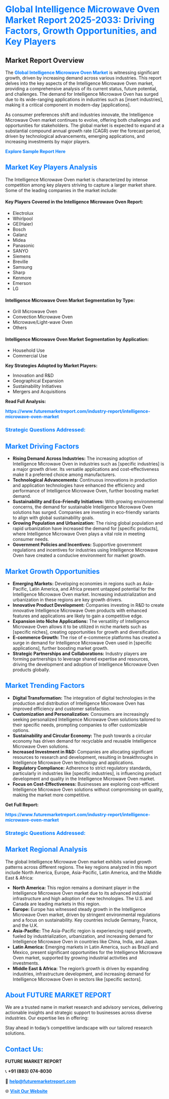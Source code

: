 <h1 style="color: #007BFF;">Global Intelligence Microwave Oven Market Report 2025-2033: Driving Factors, Growth Opportunities, and Key Players</h1>

<section id="overview">
<h2>Market Report Overview</h2>
<p>The <a href="https://www.futuremarketreport.com/industry-report/intelligence-microwave-oven-market" style="color: #007BFF; text-decoration: none;"><strong>Global Intelligence Microwave Oven Market</strong></a> is witnessing significant growth, driven by increasing demand across various industries. This report delves into the key aspects of the Intelligence Microwave Oven market, providing a comprehensive analysis of its current status, future potential, and challenges. The demand for Intelligence Microwave Oven has surged due to its wide-ranging applications in industries such as [insert industries], making it a critical component in modern-day [applications].</p>
<p>As consumer preferences shift and industries innovate, the Intelligence Microwave Oven market continues to evolve, offering both challenges and opportunities for stakeholders. The global market is expected to expand at a substantial compound annual growth rate (CAGR) over the forecast period, driven by technological advancements, emerging applications, and increasing investments by major players.</p>
</section>

<section id="overview">
<p><a href="https://www.futuremarketreport.com/request-sample/reportId=43666" style="color: #007BFF; text-decoration: none;"><strong>Explore Sample Report Here</strong></a></p>
</section>

<section id="key-players">
<h2 style="color: #007BFF;">Market Key Players Analysis</h2>
<p>The Intelligence Microwave Oven market is characterized by intense competition among key players striving to capture a larger market share. Some of the leading companies in the market include:</p>
<h4>Key Players Covered in the Intelligence Microwave Oven Report:</h4>
<ul><li>Electrolux</li><li>Whirlpool</li><li>GE(Haier)</li><li>Bosch</li><li>Galanz</li><li>Midea</li><li>Panasonic</li><li>SANYO</li><li>Siemens</li><li>Breville</li><li>Samsung</li><li>Sharp</li><li>Kenmore</li><li>Emerson</li><li>LG</li></ul>
<h4>Intelligence Microwave Oven Market Segmentation by Type:</h4>
<ul><li>Grill Microwave Oven</li><li>Convection Microwave Oven</li><li>Microwave/Light-wave Oven</li><li>Others</li></ul>

<h4>Intelligence Microwave Oven Market Segmentation by Application:</h4>
<ul><li>Household Use</li><li>Commercial Use</li></ul>
<p><strong>Key Strategies Adopted by Market Players:</strong></p>
<ul>
<li>Innovation and R&D</li>
<li>Geographical Expansion</li>
<li>Sustainability Initiatives</li>
<li>Mergers and Acquisitions</li>
</ul>
</section>

<section>
<p><strong>Read Full Analysis: </strong></p><a href="https://www.futuremarketreport.com/industry-report/intelligence-microwave-oven-market" style="color: #007BFF; text-decoration: none;"><strong>https://www.futuremarketreport.com/industry-report/intelligence-microwave-oven-market</strong></a>
<h3 style="color: #007BFF;">Strategic Questions Addressed:</h3>
</section>

<section id="driving-factors">
<h2 style="color: #007BFF;">Market Driving Factors</h2>
<ul>
<li><strong>Rising Demand Across Industries:</strong> The increasing adoption of Intelligence Microwave Oven in industries such as [specific industries] is a major growth driver. Its versatile applications and cost-effectiveness make it a preferred choice among manufacturers.</li>
<li><strong>Technological Advancements:</strong> Continuous innovations in production and application technologies have enhanced the efficiency and performance of Intelligence Microwave Oven, further boosting market demand.</li>
<li><strong>Sustainability and Eco-Friendly Initiatives:</strong> With growing environmental concerns, the demand for sustainable Intelligence Microwave Oven solutions has surged. Companies are investing in eco-friendly variants to align with global sustainability goals.</li>
<li><strong>Growing Population and Urbanization:</strong> The rising global population and rapid urbanization have increased the demand for [specific products], where Intelligence Microwave Oven plays a vital role in meeting consumer needs.</li>
<li><strong>Government Policies and Incentives:</strong> Supportive government regulations and incentives for industries using Intelligence Microwave Oven have created a conducive environment for market growth.</li>
</ul>
</section>

<section id="growth-opportunities">
<h2 style="color: #007BFF;">Market Growth Opportunities</h2>
<ul>
<li><strong>Emerging Markets:</strong> Developing economies in regions such as Asia-Pacific, Latin America, and Africa present untapped potential for the Intelligence Microwave Oven market. Increasing industrialization and urbanization in these regions are key growth drivers.</li>
<li><strong>Innovative Product Development:</strong> Companies investing in R&D to create innovative Intelligence Microwave Oven products with enhanced features and applications are likely to gain a competitive edge.</li>
<li><strong>Expansion into Niche Applications:</strong> The versatility of Intelligence Microwave Oven allows it to be utilized in niche markets such as [specific niches], creating opportunities for growth and diversification.</li>
<li><strong>E-commerce Growth:</strong> The rise of e-commerce platforms has created a surge in demand for Intelligence Microwave Oven used in [specific applications], further boosting market growth.</li>
<li><strong>Strategic Partnerships and Collaborations:</strong> Industry players are forming partnerships to leverage shared expertise and resources, driving the development and adoption of Intelligence Microwave Oven products globally.</li>
</ul>
</section>

<section id="trending-factors">
<h2 style="color: #007BFF;">Market Trending Factors</h2>
<ul>
<li><strong>Digital Transformation:</strong> The integration of digital technologies in the production and distribution of Intelligence Microwave Oven has improved efficiency and customer satisfaction.</li>
<li><strong>Customization and Personalization:</strong> Consumers are increasingly seeking personalized Intelligence Microwave Oven solutions tailored to their specific needs, prompting companies to offer customizable options.</li>
<li><strong>Sustainability and Circular Economy:</strong> The push towards a circular economy has driven demand for recyclable and reusable Intelligence Microwave Oven solutions.</li>
<li><strong>Increased Investment in R&D:</strong> Companies are allocating significant resources to research and development, resulting in breakthroughs in Intelligence Microwave Oven technology and applications.</li>
<li><strong>Regulatory Compliance:</strong> Adherence to strict regulatory standards, particularly in industries like [specific industries], is influencing product development and quality in the Intelligence Microwave Oven market.</li>
<li><strong>Focus on Cost-Effectiveness:</strong> Businesses are exploring cost-efficient Intelligence Microwave Oven solutions without compromising on quality, making the market more competitive.</li>
</ul>
</section>

<section>
<p><strong>Get Full Report: </strong></p><a href="https://www.futuremarketreport.com/industry-report/intelligence-microwave-oven-market" style="color: #007BFF; text-decoration: none;"><strong>https://www.futuremarketreport.com/industry-report/intelligence-microwave-oven-market</strong></a>
<h3 style="color: #007BFF;">Strategic Questions Addressed:</h3>
</section>


<section id="regional-analysis">
<h2 style="color: #007BFF;">Market Regional Analysis</h2>
<p>The global Intelligence Microwave Oven market exhibits varied growth patterns across different regions. The key regions analyzed in this report include North America, Europe, Asia-Pacific, Latin America, and the Middle East & Africa:</p>
<ul>
<li><strong>North America:</strong> This region remains a dominant player in the Intelligence Microwave Oven market due to its advanced industrial infrastructure and high adoption of new technologies. The U.S. and Canada are leading markets in this region.</li>
<li><strong>Europe:</strong> Europe has witnessed steady growth in the Intelligence Microwave Oven market, driven by stringent environmental regulations and a focus on sustainability. Key countries include Germany, France, and the U.K.</li>
<li><strong>Asia-Pacific:</strong> The Asia-Pacific region is experiencing rapid growth, fueled by industrialization, urbanization, and increasing demand for Intelligence Microwave Oven in countries like China, India, and Japan.</li>
<li><strong>Latin America:</strong> Emerging markets in Latin America, such as Brazil and Mexico, present significant opportunities for the Intelligence Microwave Oven market, supported by growing industrial activities and investments.</li>
<li><strong>Middle East & Africa:</strong> The region’s growth is driven by expanding industries, infrastructure development, and increasing demand for Intelligence Microwave Oven in sectors like [specific sectors].</li>
</ul>
</section>

<footer>
<h2 style="color: #007BFF;">About FUTURE MARKET REPORT</h2>
<p>We are a trusted name in market research and advisory services, delivering actionable insights and strategic support to businesses across diverse industries. Our expertise lies in offering:</p>

<p>Stay ahead in today’s competitive landscape with our tailored research solutions.</p>

<h2 style="color: #007BFF;">Contact Us:</h2>
<p><strong>FUTURE MARKET REPORT</strong></p>
<p>📞 <strong>+91 (883) 074-8030</strong></p>
<p>📧 <strong><a href="mailto:help@futuremarketreport.com" style="color: #007BFF;">help@futuremarketreport.com</a></strong></p>
<p>🌐 <strong><a href="https://www.futuremarketreport.com/" style="color: #007BFF;">Visit Our Website</a></strong></p>
</footer>